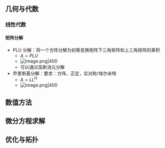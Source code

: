 ## 几何与代数
### 线性代数
#### 矩阵分解
- PLU 分解：将一个方阵分解为初等变换矩阵下三角矩阵和上三角矩阵的乘积
	- $A = PLU$
	- ![image.png|400](https://thdlrt.oss-cn-beijing.aliyuncs.com/20250201121948.png)
	- 可以通过高斯消元分解
- 乔里斯基分解：要求：方阵，正定，实对称/埃尔米特
	- $A = LL^H$
	- ![image.png|400](https://thdlrt.oss-cn-beijing.aliyuncs.com/20250201123039.png)

## 数值方法

## 微分方程求解

## 优化与拓扑

